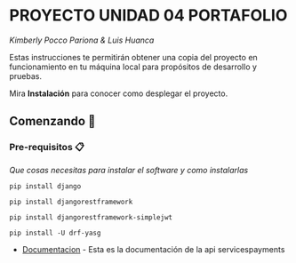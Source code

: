 # PROYECTO UNIDAD 04 PORTAFOLIO
_Kimberly Pocco Pariona & Luis Huanca_

Estas instrucciones te permitirán obtener una copia del proyecto en funcionamiento en tu máquina local para propósitos de desarrollo y pruebas.

Mira **Instalación** para conocer como desplegar el proyecto.
## Comenzando 🚀

### Pre-requisitos 📋

_Que cosas necesitas para instalar el software y como instalarlas_


```
pip install django
```
```
pip install djangorestframework
```
```
pip install djangorestframework-simplejwt
```
```
pip install -U drf-yasg
```

* [Documentacion](https://documenter.getpostman.com/view/12641570/2s8Z6sbbZY) - Esta es la documentación de la api servicespayments


